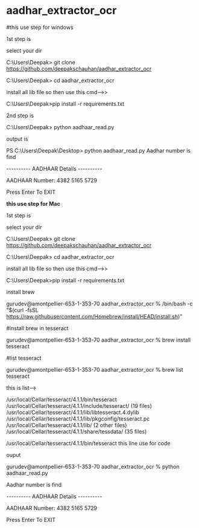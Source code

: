 # aadhar_extractor_ocr
 
 
 #this use step for windows
 
 
1st step is 

select your dir

C:\Users\Deepak> git clone https://github.com/deepakschauhan/aadhar_extractor_ocr

C:\Users\Deepak> cd aadhar_extractor_ocr

install all lib file so then use this cmd-->> 

C:\Users\Deepak>pip install -r requirements.txt

2nd step is 

C:\Users\Deepak> python aadhaar_read.py

output is

PS C:\Users\Deepak\Desktop> python aadhaar_read.py
Aadhar number is find

---------- AADHAAR Details ----------

AADHAAR Number:  4382 5165 5729


Press Enter To EXIT




 <b>this use step for Mac</b>
 
 1st step is 

select your dir

C:\Users\Deepak> git clone https://github.com/deepakschauhan/aadhar_extractor_ocr

C:\Users\Deepak> cd aadhar_extractor_ocr

install all lib file so then use this cmd-->> 

C:\Users\Deepak>pip install -r requirements.txt

install brew



gurudev@amontpellier-653-1-353-70 aadhar_extractor_ocr % /bin/bash -c "$(curl -fsSL https://raw.githubusercontent.com/Homebrew/install/HEAD/install.sh)"

#install brew in tesseract

gurudev@amontpellier-653-1-353-70 aadhar_extractor_ocr % brew install tesseract

#list tesseract

gurudev@amontpellier-653-1-353-70 aadhar_extractor_ocr % brew list tesseract

this is list-->

/usr/local/Cellar/tesseract/4.1.1/bin/tesseract
/usr/local/Cellar/tesseract/4.1.1/include/tesseract/ (19 files)
/usr/local/Cellar/tesseract/4.1.1/lib/libtesseract.4.dylib
/usr/local/Cellar/tesseract/4.1.1/lib/pkgconfig/tesseract.pc
/usr/local/Cellar/tesseract/4.1.1/lib/ (2 other files)
/usr/local/Cellar/tesseract/4.1.1/share/tessdata/ (35 files)


/usr/local/Cellar/tesseract/4.1.1/bin/tesseract this line use for code



ouput 

gurudev@amontpellier-653-1-353-70 aadhar_extractor_ocr % python aadhaar_read.py 

Aadhar number is find

---------- AADHAAR Details ----------

AADHAAR Number:  4382 5165 5729 


Press Enter To EXIT


